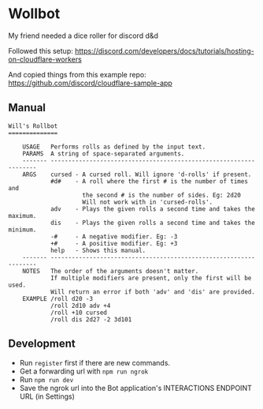 # Wollbot

My friend needed a dice roller for discord d&d

Followed this setup:
https://discord.com/developers/docs/tutorials/hosting-on-cloudflare-workers

And copied things from this example repo:
https://github.com/discord/cloudflare-sample-app

## Manual

```
Will's Rollbot
==============

    USAGE   Performs rolls as defined by the input text.
    PARAMS  A string of space-separated arguments.
    ------- ------------------------------------------------------------------
    ARGS    cursed - A cursed roll. Will ignore 'd-rolls' if present.
            #d#    - A roll where the first # is the number of times and
                     the second # is the number of sides. Eg: 2d20
                     Will not work with in 'cursed-rolls'.
            adv    - Plays the given rolls a second time and takes the maximum.
            dis    - Plays the given rolls a second time and takes the minimum.
            -#     - A negative modifier. Eg: -3
            +#     - A positive modifier. Eg: +3
            help   - Shows this manual.
    ------- ------------------------------------------------------------------
    NOTES   The order of the arguments doesn't matter.
            If multiple modifiers are present, only the first will be used.
            Will return an error if both 'adv' and 'dis' are provided.
    EXAMPLE /roll d20 -3
            /roll 2d10 adv +4
            /roll +10 cursed
            /roll dis 2d27 -2 3d101
```

## Development

- Run `register` first if there are new commands.
- Get a forwarding url with `npm run ngrok`
- Run `npm run dev`
- Save the ngrok url into the Bot application's INTERACTIONS ENDPOINT URL (in Settings)
